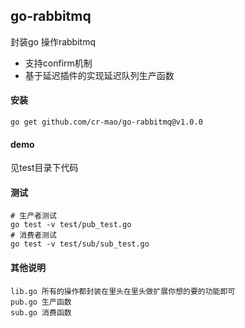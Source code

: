 
## go-rabbitmq

封装go 操作rabbitmq
- 支持confirm机制 
- 基于延迟插件的实现延迟队列生产函数


#### 安装
```shell
go get github.com/cr-mao/go-rabbitmq@v1.0.0
```


#### demo
见test目录下代码 



#### 测试
```test
# 生产者测试
go test -v test/pub_test.go
# 消费者测试
go test -v test/sub/sub_test.go
```


#### 其他说明
```text
lib.go 所有的操作都封装在里头在里头做扩展你想的要的功能即可
pub.go 生产函数
sub.go 消费函数
```


